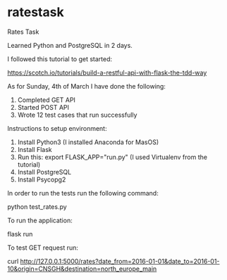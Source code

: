 # ratestask
Rates Task

Learned Python and PostgreSQL in 2 days.

I followed this tutorial to get started:

https://scotch.io/tutorials/build-a-restful-api-with-flask-the-tdd-way

As for Sunday, 4th of March I have done the following:
1. Completed GET API
2. Started POST API
3. Wrote 12 test cases that run successfully

Instructions to setup environment:
1. Install Python3 (I installed Anaconda for MasOS)
2. Install Flask
3. Run this: export FLASK_APP="run.py" (I used Virtualenv from the tutorial)
4. Install PostgreSQL
5. Install Psycopg2

In order to run the tests run the following command:

python test_rates.py

To run the application:

flask run

To test GET request run:

curl http://127.0.0.1:5000/rates?date_from=2016-01-01&date_to=2016-01-10&origin=CNSGH&destination=north_europe_main